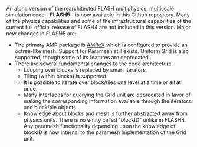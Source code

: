An alpha version of the rearchitected FLASH multiphysics, multiscale simulation code - __FLASH5__ - is now available in this Github repository. Many of the physics capabilities and some of the infrastructural capabilities of the current full official release of FLASH4 are not included in this version.  Major new changes in FLASH5 are:

* The primary AMR package is [AMReX](https://amrex-codes.github.io) which is configured to provide an octree-like mesh.  Support for Paramesh still exists. Uniform Grid is also supported, though some of its features are deprecated.
* There are several fundamental changes to the code architecture.
   * Looping over blocks is replaced by smart iterators.
   * Tiling (within blocks) is supported.
   * It is possible to iterate over block/tiles one level at a time or all at once.
   * Many interfaces for querying the Grid unit are deprecated in favor of making the corresponding information available through the iterators and block/tile objects.
   * Knowledge about blocks and mesh is further abstracted away from physics units. There is no entity called "blockID" unlike in FLASH4. Any paramesh functionality depending upon the knowledge of blockID is now internal to the paramesh implementation of the Grid unit.

